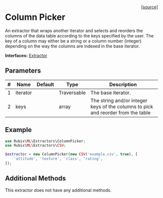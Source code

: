 <span style="float:right;"><a href="https://github.com/RubixML/ML/blob/master/src/Extractors/ColumnPicker.php">[source]</a></span>

# Column Picker
An extractor that wraps another iterator and selects and reorders the columns of the data table according to the keys specified by the user. The key of a column may either be a string or a column number (integer) depending on the way the columns are indexed in the base iterator.

**Interfaces:** [Extractor](api.md)

## Parameters
| # | Name | Default | Type | Description |
|---|---|---|---|---|
| 1 | iterator | | Traversable | The base iterator. |
| 2 | keys | | array | The string and/or integer keys of the columns to pick and reorder from the table |

## Example
```php
use Rubix\ML\Extractors\ColumnPicker;
use Rubix\ML\Extractors\CSV;

$extractor = new ColumnPicker(new CSV('example.csv', true), [
    'attitude', 'texture', 'class', 'rating',
]);
```

## Additional Methods
This extractor does not have any additional methods.
